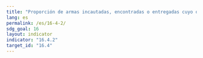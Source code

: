 ```yaml
---
title: "Proporción de armas incautadas, encontradas o entregadas cuyo origen o contexto ilícitos han sido determinados o establecidos por una autoridad competente, de conformidad con los instrumentos internacionales"
lang: es
permalink: /es/16-4-2/
sdg_goal: 16
layout: indicator
indicator: "16.4.2"
target_id: "16.4"
---
```


